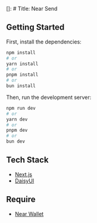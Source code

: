 []: # Title: Near Send

## Getting Started

First, install the dependencies:

```bash
npm install
# or
yarn install
# or
pnpm install
# or
bun install
```

Then, run the development server:

```bash
npm run dev
# or
yarn dev
# or
pnpm dev
# or
bun dev
```

## Tech Stack

- [Next.js](https://nextjs.org/)
- [DaisyUI](https://daisyui.com/)


## Require
- [Near Wallet](https://wallet.near.org/)